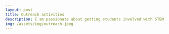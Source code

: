 ```yaml
---
layout: post
title: Outreach activities
description: I am passionate about getting students involved with STEM.
img: /assets/img/outreach.jpeg
---
```

